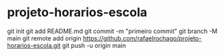 # projeto-horarios-escola
git init 
git add README.md 
git commit -m "primeiro commit" 
git branch -M main 
git remote add origin https://github.com/rafaelrochago/projeto-horarios-escola.git
 git push -u origin main